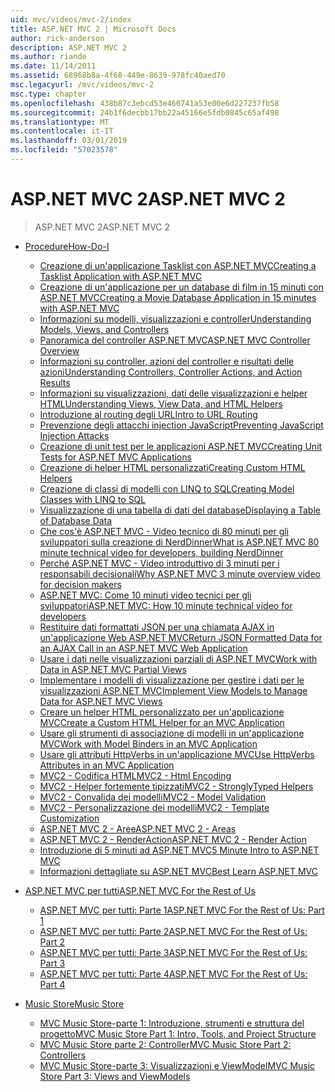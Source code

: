 ```yaml
---
uid: mvc/videos/mvc-2/index
title: ASP.NET MVC 2 | Microsoft Docs
author: rick-anderson
description: ASP.NET MVC 2
ms.author: riande
ms.date: 11/14/2011
ms.assetid: 68968b8a-4f60-449e-8639-978fc40aed70
msc.legacyurl: /mvc/videos/mvc-2
msc.type: chapter
ms.openlocfilehash: 438b87c3ebcd53e460741a53e00e6d227237fb58
ms.sourcegitcommit: 24b1f6decbb17bb22a45166e5fdb0845c65af498
ms.translationtype: MT
ms.contentlocale: it-IT
ms.lasthandoff: 03/01/2019
ms.locfileid: "57023578"
---
```

<a name="aspnet-mvc-2"></a><span data-ttu-id="5d77c-103">ASP.NET MVC 2</span><span class="sxs-lookup"><span data-stu-id="5d77c-103">ASP.NET MVC 2</span></span>
====================
> <span data-ttu-id="5d77c-104">ASP.NET MVC 2</span><span class="sxs-lookup"><span data-stu-id="5d77c-104">ASP.NET MVC 2</span></span>


- [<span data-ttu-id="5d77c-105">Procedure</span><span class="sxs-lookup"><span data-stu-id="5d77c-105">How-Do-I</span></span>](how-do-i/index.md)

    - [<span data-ttu-id="5d77c-106">Creazione di un'applicazione Tasklist con ASP.NET MVC</span><span class="sxs-lookup"><span data-stu-id="5d77c-106">Creating a Tasklist Application with ASP.NET MVC</span></span>](how-do-i/creating-a-tasklist-application-with-aspnet-mvc.md)
    - [<span data-ttu-id="5d77c-107">Creazione di un'applicazione per un database di film in 15 minuti con ASP.NET MVC</span><span class="sxs-lookup"><span data-stu-id="5d77c-107">Creating a Movie Database Application in 15 minutes with ASP.NET MVC</span></span>](how-do-i/creating-a-movie-database-application-in-15-minutes-with-aspnet-mvc.md)
    - [<span data-ttu-id="5d77c-108">Informazioni su modelli, visualizzazioni e controller</span><span class="sxs-lookup"><span data-stu-id="5d77c-108">Understanding Models, Views, and Controllers</span></span>](how-do-i/understanding-models-views-and-controllers.md)
    - [<span data-ttu-id="5d77c-109">Panoramica del controller ASP.NET MVC</span><span class="sxs-lookup"><span data-stu-id="5d77c-109">ASP.NET MVC Controller Overview</span></span>](how-do-i/aspnet-mvc-controller-overview.md)
    - [<span data-ttu-id="5d77c-110">Informazioni su controller, azioni del controller e risultati delle azioni</span><span class="sxs-lookup"><span data-stu-id="5d77c-110">Understanding Controllers, Controller Actions, and Action Results</span></span>](how-do-i/understanding-controllers-controller-actions-and-action-results.md)
    - [<span data-ttu-id="5d77c-111">Informazioni su visualizzazioni, dati delle visualizzazioni e helper HTML</span><span class="sxs-lookup"><span data-stu-id="5d77c-111">Understanding Views, View Data, and HTML Helpers</span></span>](how-do-i/understanding-views-view-data-and-html-helpers.md)
    - [<span data-ttu-id="5d77c-112">Introduzione al routing degli URL</span><span class="sxs-lookup"><span data-stu-id="5d77c-112">Intro to URL Routing</span></span>](how-do-i/an-introduction-to-url-routing.md)
    - [<span data-ttu-id="5d77c-113">Prevenzione degli attacchi injection JavaScript</span><span class="sxs-lookup"><span data-stu-id="5d77c-113">Preventing JavaScript Injection Attacks</span></span>](how-do-i/preventing-javascript-injection-attacks.md)
    - [<span data-ttu-id="5d77c-114">Creazione di unit test per le applicazioni ASP.NET MVC</span><span class="sxs-lookup"><span data-stu-id="5d77c-114">Creating Unit Tests for ASP.NET MVC Applications</span></span>](how-do-i/creating-unit-tests-for-aspnet-mvc-applications.md)
    - [<span data-ttu-id="5d77c-115">Creazione di helper HTML personalizzati</span><span class="sxs-lookup"><span data-stu-id="5d77c-115">Creating Custom HTML Helpers</span></span>](how-do-i/creating-custom-html-helpers.md)
    - [<span data-ttu-id="5d77c-116">Creazione di classi di modelli con LINQ to SQL</span><span class="sxs-lookup"><span data-stu-id="5d77c-116">Creating Model Classes with LINQ to SQL</span></span>](how-do-i/creating-model-classes-with-linq-to-sql.md)
    - [<span data-ttu-id="5d77c-117">Visualizzazione di una tabella di dati del database</span><span class="sxs-lookup"><span data-stu-id="5d77c-117">Displaying a Table of Database Data</span></span>](how-do-i/displaying-a-table-of-database-data.md)
    - [<span data-ttu-id="5d77c-118">Che cos'è ASP.NET MVC - Video tecnico di 80 minuti per gli sviluppatori sulla creazione di NerdDinner</span><span class="sxs-lookup"><span data-stu-id="5d77c-118">What is ASP.NET MVC 80 minute technical video for developers, building NerdDinner</span></span>](how-do-i/what-is-aspnet-mvc-80-minute-technical-video-for-developers-building-nerddinner.md)
    - [<span data-ttu-id="5d77c-119">Perché ASP.NET MVC - Video introduttivo di 3 minuti per i responsabili decisionali</span><span class="sxs-lookup"><span data-stu-id="5d77c-119">Why ASP.NET MVC 3 minute overview video for decision makers</span></span>](how-do-i/why-aspnet-mvc-3-minute-overview-video-for-decision-makers.md)
    - [<span data-ttu-id="5d77c-120">ASP.NET MVC: Come 10 minuti video tecnici per gli sviluppatori</span><span class="sxs-lookup"><span data-stu-id="5d77c-120">ASP.NET MVC: How 10 minute technical video for developers</span></span>](how-do-i/aspnet-mvc-how-10-minute-technical-video-for-developers.md)
    - [<span data-ttu-id="5d77c-121">Restituire dati formattati JSON per una chiamata AJAX in un'applicazione Web ASP.NET MVC</span><span class="sxs-lookup"><span data-stu-id="5d77c-121">Return JSON Formatted Data for an AJAX Call in an ASP.NET MVC Web Application</span></span>](how-do-i/how-do-i-return-json-formatted-data-for-an-ajax-call-in-an-aspnet-mvc-web-application.md)
    - [<span data-ttu-id="5d77c-122">Usare i dati nelle visualizzazioni parziali di ASP.NET MVC</span><span class="sxs-lookup"><span data-stu-id="5d77c-122">Work with Data in ASP.NET MVC Partial Views</span></span>](how-do-i/how-do-i-work-with-data-in-aspnet-mvc-partial-views.md)
    - [<span data-ttu-id="5d77c-123">Implementare i modelli di visualizzazione per gestire i dati per le visualizzazioni ASP.NET MVC</span><span class="sxs-lookup"><span data-stu-id="5d77c-123">Implement View Models to Manage Data for ASP.NET MVC Views</span></span>](how-do-i/how-do-i-implement-view-models-to-manage-data-for-aspnet-mvc-views.md)
    - [<span data-ttu-id="5d77c-124">Creare un helper HTML personalizzato per un'applicazione MVC</span><span class="sxs-lookup"><span data-stu-id="5d77c-124">Create a Custom HTML Helper for an MVC Application</span></span>](how-do-i/how-do-i-create-a-custom-html-helper-for-an-mvc-application.md)
    - [<span data-ttu-id="5d77c-125">Usare gli strumenti di associazione di modelli in un'applicazione MVC</span><span class="sxs-lookup"><span data-stu-id="5d77c-125">Work with Model Binders in an MVC Application</span></span>](how-do-i/how-do-i-work-with-model-binders-in-an-mvc-application.md)
    - [<span data-ttu-id="5d77c-126">Usare gli attributi HttpVerbs in un'applicazione MVC</span><span class="sxs-lookup"><span data-stu-id="5d77c-126">Use HttpVerbs Attributes in an MVC Application</span></span>](how-do-i/how-do-i-use-httpverbs-attributes-in-an-mvc-application.md)
    - [<span data-ttu-id="5d77c-127">MVC2 - Codifica HTML</span><span class="sxs-lookup"><span data-stu-id="5d77c-127">MVC2 - Html Encoding</span></span>](how-do-i/mvc2-html-encoding.md)
    - [<span data-ttu-id="5d77c-128">MVC2 - Helper fortemente tipizzati</span><span class="sxs-lookup"><span data-stu-id="5d77c-128">MVC2 - StronglyTyped Helpers</span></span>](how-do-i/mvc2-stronglytyped-helpers.md)
    - [<span data-ttu-id="5d77c-129">MVC2 - Convalida dei modelli</span><span class="sxs-lookup"><span data-stu-id="5d77c-129">MVC2 - Model Validation</span></span>](how-do-i/mvc2-model-validation.md)
    - [<span data-ttu-id="5d77c-130">MVC2 - Personalizzazione dei modelli</span><span class="sxs-lookup"><span data-stu-id="5d77c-130">MVC2 - Template Customization</span></span>](how-do-i/mvc2-template-customization.md)
    - [<span data-ttu-id="5d77c-131">ASP.NET MVC 2 - Aree</span><span class="sxs-lookup"><span data-stu-id="5d77c-131">ASP.NET MVC 2 - Areas</span></span>](how-do-i/aspnet-mvc-2-areas.md)
    - [<span data-ttu-id="5d77c-132">ASP.NET MVC 2 - RenderAction</span><span class="sxs-lookup"><span data-stu-id="5d77c-132">ASP.NET MVC 2 - Render Action</span></span>](how-do-i/aspnet-mvc-2-render-action.md)
    - [<span data-ttu-id="5d77c-133">Introduzione di 5 minuti ad ASP.NET MVC</span><span class="sxs-lookup"><span data-stu-id="5d77c-133">5 Minute Intro to ASP.NET MVC</span></span>](how-do-i/5-minute-introduction-to-aspnet-mvc.md)
    - [<span data-ttu-id="5d77c-134">Informazioni dettagliate su ASP.NET MVC</span><span class="sxs-lookup"><span data-stu-id="5d77c-134">Best Learn ASP.NET MVC</span></span>](how-do-i/how-to-best-learn-asp-net-mvc.md)
- [<span data-ttu-id="5d77c-135">ASP.NET MVC per tutti</span><span class="sxs-lookup"><span data-stu-id="5d77c-135">ASP.NET MVC For the Rest of Us</span></span>](aspnet-mvc-for-the-rest-of-us/index.md)

    - [<span data-ttu-id="5d77c-136">ASP.NET MVC per tutti: Parte 1</span><span class="sxs-lookup"><span data-stu-id="5d77c-136">ASP.NET MVC For the Rest of Us: Part 1</span></span>](aspnet-mvc-for-the-rest-of-us/aspnet-mvc-for-the-rest-of-us-part-1.md)
    - [<span data-ttu-id="5d77c-137">ASP.NET MVC per tutti: Parte 2</span><span class="sxs-lookup"><span data-stu-id="5d77c-137">ASP.NET MVC For the Rest of Us: Part 2</span></span>](aspnet-mvc-for-the-rest-of-us/aspnet-mvc-for-the-rest-of-us-part-2.md)
    - [<span data-ttu-id="5d77c-138">ASP.NET MVC per tutti: Parte 3</span><span class="sxs-lookup"><span data-stu-id="5d77c-138">ASP.NET MVC For the Rest of Us: Part 3</span></span>](aspnet-mvc-for-the-rest-of-us/aspnet-mvc-for-the-rest-of-us-part-3.md)
    - [<span data-ttu-id="5d77c-139">ASP.NET MVC per tutti: Parte 4</span><span class="sxs-lookup"><span data-stu-id="5d77c-139">ASP.NET MVC For the Rest of Us: Part 4</span></span>](aspnet-mvc-for-the-rest-of-us/aspnet-mvc-for-the-rest-of-us-part-4.md)
- [<span data-ttu-id="5d77c-140">Music Store</span><span class="sxs-lookup"><span data-stu-id="5d77c-140">Music Store</span></span>](music-store/index.md)

    - [<span data-ttu-id="5d77c-141">MVC Music Store-parte 1: Introduzione, strumenti e struttura del progetto</span><span class="sxs-lookup"><span data-stu-id="5d77c-141">MVC Music Store Part 1: Intro, Tools, and Project Structure</span></span>](music-store/mvc-music-store-part-1-intro-tools-and-project-structure.md)
    - [<span data-ttu-id="5d77c-142">MVC Music Store parte 2: Controller</span><span class="sxs-lookup"><span data-stu-id="5d77c-142">MVC Music Store Part 2: Controllers</span></span>](music-store/mvc-music-store-part-2-controllers.md)
    - [<span data-ttu-id="5d77c-143">MVC Music Store-parte 3: Visualizzazioni e ViewModel</span><span class="sxs-lookup"><span data-stu-id="5d77c-143">MVC Music Store Part 3: Views and ViewModels</span></span>](music-store/mvc-music-store-part-3-views-and-viewmodels.md)
